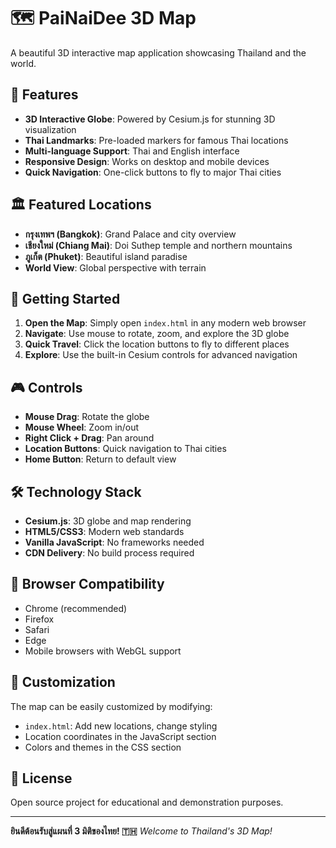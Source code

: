 # 🗺️ PaiNaiDee 3D Map

A beautiful 3D interactive map application showcasing Thailand and the world.

## 🌟 Features

- **3D Interactive Globe**: Powered by Cesium.js for stunning 3D visualization
- **Thai Landmarks**: Pre-loaded markers for famous Thai locations
- **Multi-language Support**: Thai and English interface
- **Responsive Design**: Works on desktop and mobile devices
- **Quick Navigation**: One-click buttons to fly to major Thai cities

## 🏛️ Featured Locations

- **กรุงเทพฯ (Bangkok)**: Grand Palace and city overview
- **เชียงใหม่ (Chiang Mai)**: Doi Suthep temple and northern mountains
- **ภูเก็ต (Phuket)**: Beautiful island paradise
- **World View**: Global perspective with terrain

## 🚀 Getting Started

1. **Open the Map**: Simply open `index.html` in any modern web browser
2. **Navigate**: Use mouse to rotate, zoom, and explore the 3D globe
3. **Quick Travel**: Click the location buttons to fly to different places
4. **Explore**: Use the built-in Cesium controls for advanced navigation

## 🎮 Controls

- **Mouse Drag**: Rotate the globe
- **Mouse Wheel**: Zoom in/out  
- **Right Click + Drag**: Pan around
- **Location Buttons**: Quick navigation to Thai cities
- **Home Button**: Return to default view

## 🛠️ Technology Stack

- **Cesium.js**: 3D globe and map rendering
- **HTML5/CSS3**: Modern web standards
- **Vanilla JavaScript**: No frameworks needed
- **CDN Delivery**: No build process required

## 📱 Browser Compatibility

- Chrome (recommended)
- Firefox
- Safari
- Edge
- Mobile browsers with WebGL support

## 🎨 Customization

The map can be easily customized by modifying:
- `index.html`: Add new locations, change styling
- Location coordinates in the JavaScript section
- Colors and themes in the CSS section

## 📄 License

Open source project for educational and demonstration purposes.

---

**ยินดีต้อนรับสู่แผนที่ 3 มิติของไทย! 🇹🇭**
*Welcome to Thailand's 3D Map!*